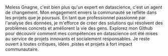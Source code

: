 Meless Gnagne, c'est bien plus qu'un expert en datascience, c'est un agent de changement.
Mon engagement envers la communauté se reflète dans les projets que je poursuis. En tant que professionnel passionné par l'analyse des données, 
je m'efforce de créer des solutions qui résolvent des problèmes concrets et améliorent la vie des gens. 
Explorez mon Github pour découvrir comment mes compétences en datascience ont été mises au service de projets innovants et socialement responsables.
Je reste ouvert à toutes critiques, idées ,pistes et projets à fort impact communautaire.
